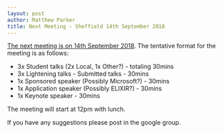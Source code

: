 ```yaml
---
layout: post
author: Matthew Parker
title: Next Meeting - Sheffield 14th September 2018
---
```


[The next meeting is on 14th September 2018](/northernbug2). The tentative format for the meeting is as follows:

* 3x Student talks (2x Local, 1x Other?) - totaling 30mins
* 3x Lightening talks - Submitted talks - 30mins
* 1x Sponsored speaker (Possibly Microsoft?) - 30mins
* 1x Application speaker (Possibly ELIXIR?) - 30mins
* 1x Keynote speaker - 30mins

The meeting will start at 12pm with lunch.

If you have any suggestions please post in the google group.

